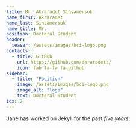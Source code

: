 ```yaml
---
title: Mr. Akraradet Sinsamersuk
name_first: Akraradet
name_last: Sinsamersuk
name_title: Mr.
position: Doctoral Student
header:
  teaser: /assets/images/bci-logo.png
contacts:
  - title: GitHub
    url: https://github.com/akraradets/
    icon: fab fa-fw fa-github
sidebar:
  - title: "Position"
    image: /assets/images/bci-logo.png
    image_alt: "logo"
    text: Doctoral Student
idx: 2
---
```

Jane has worked on Jekyll for the past *five years*.